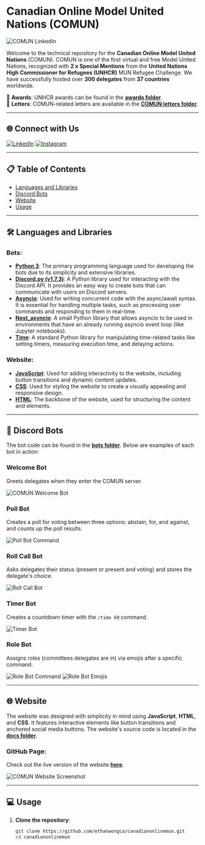 # Canadian Online Model United Nations (COMUN)

![COMUN LinkedIn](https://github.com/user-attachments/assets/2b8feb6f-9209-4d28-beac-db9e26513156)

Welcome to the technical repository for the **Canadian Online Model United Nations** (COMUN). COMUN is one of the first virtual and free Model United Nations, recognized with **2 x Special Mentions** from the **United Nations High Commissioner for Refugees (UNHCR)** MUN Refugee Challenge. We have successfully hosted over **300 delegates** from **37 countries** worldwide.

📂 **Awards**: UNHCR awards can be found in the [**awards folder**](./awards).  
📂 **Letters**: COMUN-related letters are available in the [**COMUN letters folder**](./COMUN-letters).

---

## 🌐 Connect with Us
[![LinkedIn](https://img.shields.io/badge/LinkedIn-0077B5?logo=linkedin&logoColor=white)](https://www.linkedin.com/company/canadianonlinemun)
[![Instagram](https://img.shields.io/badge/Instagram-E4405F?logo=instagram&logoColor=white)](https://www.instagram.com/canadianonlinemun/?hl=en)

---

## 📋 Table of Contents

- [Languages and Libraries](#-languages-and-libraries)
- [Discord Bots](#-discord-bots)
- [Website](#-website)
- [Usage](#-usage)

---

## 🛠 Languages and Libraries

### **Bots:**

- **[Python 3](https://www.python.org/doc/)**: The primary programming language used for developing the bots due to its simplicity and extensive libraries.
- **[Discord.py (v1.7.3)](https://discordpy.readthedocs.io/en/stable/)**: A Python library used for interacting with the Discord API. It provides an easy way to create bots that can communicate with users on Discord servers.
- **[Asyncio](https://docs.python.org/3/library/asyncio.html)**: Used for writing concurrent code with the async/await syntax. It is essential for handling multiple tasks, such as processing user commands and responding to them in real-time.
- **[Nest_asyncio](https://github.com/erdewit/nest_asyncio)**: A small Python library that allows asyncio to be used in environments that have an already running asyncio event loop (like Jupyter notebooks).
- **[Time](https://docs.python.org/3/library/time.html)**: A standard Python library for manipulating time-related tasks like setting timers, measuring execution time, and delaying actions.

### **Website:**

- **[JavaScript](https://developer.mozilla.org/en-US/docs/Web/JavaScript/Guide)**: Used for adding interactivity to the website, including button transitions and dynamic content updates.
- **[CSS](https://developer.mozilla.org/en-US/docs/Web/CSS)**: Used for styling the website to create a visually appealing and responsive design.
- **[HTML](https://developer.mozilla.org/en-US/docs/Web/HTML)**: The backbone of the website, used for structuring the content and elements.

---

## 🤖 Discord Bots

The bot code can be found in the [**bots folder**](./bots). Below are examples of each bot in action:

### **Welcome Bot**
Greets delegates when they enter the COMUN server.

![COMUN Welcome Bot](https://user-images.githubusercontent.com/87055387/236654482-14f38c98-14b6-496a-925d-cd4b0cf6d69a.png)

### **Poll Bot**
Creates a poll for voting between three options: abstain, for, and against, and counts up the poll results.

![Poll Bot Command](https://user-images.githubusercontent.com/87055387/236654479-a42ebbc4-5390-4898-9892-2de130e4e388.png)

### **Roll Call Bot**
Asks delegates their status (present or present and voting) and stores the delegate's choice.

![Roll Call Bot](https://user-images.githubusercontent.com/87055387/236654469-a2fcb6ca-d936-48cb-b302-2f82caa570e9.png)

### **Timer Bot**
Creates a countdown timer with the `/time 60` command.

![Timer Bot](https://user-images.githubusercontent.com/87055387/236659709-80cca300-af8e-4453-8de1-9072b8e9854a.png)

### **Role Bot**
Assigns roles (committees delegates are in) via emojis after a specific command.

![Role Bot Command](https://user-images.githubusercontent.com/87055387/236660798-ec0a5467-956e-435f-b10b-bfba2af5a7a4.png)
![Role Bot Emojis](https://user-images.githubusercontent.com/87055387/236660826-0876c060-7501-4141-9232-2d73a3dbb72f.png)

---

## 🌐 Website

The website was designed with simplicity in mind using **JavaScript**, **HTML**, and **CSS**. It features interactive elements like button transitions and anchored social media buttons. The website's source code is located in the [**docs folder**](./docs).

### **GitHub Page**:  
Check out the live version of the website [**here**](https://ethanwongca.github.io/canadianonlinemun/).

![COMUN Website Screenshot](https://github.com/user-attachments/assets/768296e1-a431-4ba7-95b8-bad411e994db)

---

## 💻 Usage

1. **Clone the repository**:
   ```bash
   git clone https://github.com/ethanwongca/canadianonlinemun.git
   cd canadianonlinemun

